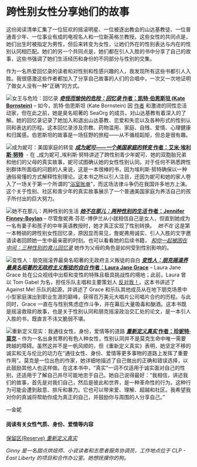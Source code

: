 # 跨性别女性分享她们的故事

这份阅读清单汇集了一位狂欢的摇滚明星、一位被逐出教会的山达基教徒、一位普通青少年、一位事业有成的电视名人和一位新英格兰教授。这些女性的共同点是，她们出生时被指定为男性，但后来转变为女性，让她们外在的性别表达与内在的性别认同相匹配。她们的另一个共同点是，她们都在引人入胜的书中分享了自己的故事，这些书强调了她们生活经历和身份的不同部分与性别的交集。

作为一名热爱回忆录的读者和对性别和性感兴趣的人，我发现所有这些书都引人入胜。我很感激这些作者都加入了分享自己故事的人们的合唱中，一次又一次地证明了做女人没有一种“正确”的方式。

![女王与危险：回忆录](http://www.carnegielibrary.org/wp-content/uploads/2016/12/bookcover-116x175.png)
**[_奇怪而愉快的危险：回忆录_ 作者：凯特·伯恩斯坦 (Kate Bornstein)](https://librarycatalog.einetwork.net/Record/.b31403761?searchId=45606421&recordIndex=3&page=1)** – 如今，凯特·伯恩斯坦 (Kate Bornstein) 因 [作者](https://librarycatalog.einetwork.net/Search/Results?lookfor=kate+bornstein&type=Author&basicType=Author&sort=relevance&view=list&searchSource=local&useLocation=0) 和激进的同性恋活动家，但在此之前，她是臭名昭著的 SeaOrg 的成员，对山达基教有着深入的了解。她的回忆录记录了她加入和退出山达基教、恋爱和失恋以及各种形式的性别认同和表达的历程。这本回忆录涉及宗教、药物滥用、家庭、自残、爱情、心理健康和归属感。伯恩斯坦的故事是一场狂野的旅程——从不循规蹈矩，但总是很有趣。

![成为妮可：美国家庭的转变](http://www.carnegielibrary.org/wp-content/uploads/2016/12/bookcover-2-118x175.png)
**[_成为妮可——一个美国家庭的转变_ 作者：艾米·埃利斯·努特](https://librarycatalog.einetwork.net/Union/Search?basicType=Title&lookfor=becoming+nicole)**  - 在 _成为妮可_埃利斯·努特讲述了跨性别青少年妮可、她的双胞胎兄弟和他们的父母的真实故事，妮可试图确认她的女性性别认同。对于任何不熟悉跨性别群体所面临的问题的人来说，这是一本很棒的书，因为埃利斯·努特确保以一种通俗易懂的方式解释性别理论。这本书之所以引人注目，还因为妮可和她的家人卷入了一场关于第一个所谓的“[浴室账单](https://en.wikipedia.org/wiki/Bathroom_bill)”，而这场法律斗争仍在我国许多地方上演。这个关于性别、社区和青少年的真实故事展示了一个普通美国家庭为养活自己的孩子所付出的巨大努力。

![她不在那儿：两种性别的生活](http://www.carnegielibrary.org/wp-content/uploads/2016/12/bookcover-3-113x175.png)
**[_她不在那儿：两种性别的生活_ 作者：Jennifer Finney-Boylan](https://librarycatalog.einetwork.net/Record/.b24031914/Home?searchId=45606530&recordIndex=7&page=1)** – 尽管詹妮弗·芬尼-博伊兰从小就相信自己是女人，但直到她成为一名有妻子和孩子的中年英语教授时，她才真正实现了性别转换。  _她不在_ 这是第一本畅销的跨性别女性回忆录，原因显而易见，詹妮弗用诚实、引人入胜的文字邀请读者回顾她一生中最亲密的时刻。也可以看看她的后续书籍， _[和你一起被困在中间：三种性别的育儿回忆录](https://librarycatalog.einetwork.net/Record/.b31989226/Home?searchId=45630754&recordIndex=8&page=1)_ 她作为父母的角色是如何受到性别影响的。

![变性人：朋克摇滚界最臭名昭著的无政府主义叛徒的自白](http://www.carnegielibrary.org/wp-content/uploads/2016/12/bookcover-4-117x175.png)
**[_变性人：朋克摇滚界最臭名昭著的无政府主义叛徒的自白_ 作者：Laura Jane Grace](https://librarycatalog.einetwork.net/Union/Search?basicType=Author&lookfor=laura+jane+grace)** – Laura Jane Grace 处在公众视线中出柜和变性的特殊且极具挑战性的境地；此前，Laura 曾以 Tom Gabel 为名，担任乐队主唱和主要策划人 [反对我！](https://librarycatalog.einetwork.net/Union/Search?basicType=Author&lookfor=against+me%21)。这本书讲述了 Against Me! 乐队的起源，并讲述了 Grace 和乐队其他成员从在地下朋克场景中小型家庭演出到职业生涯的巅峰，获得百万美元大唱片公司唱片合约的历程。与此同时，Grace 一直在与性别焦虑症作斗争，并在幕后大量吸毒和酗酒。这本书既是摇滚救赎的故事，也是关于性别认同和朋克摇滚政治交汇处的论文，是一本引人入胜的书，既直言不讳又脆弱不堪。

![重新定义现实：我通往女性，身份，爱情等的道路](http://www.carnegielibrary.org/wp-content/uploads/2016/12/bookcover-1-116x175.png)
**[_重新定义真实_ 作者：珍妮特·莫克](https://librarycatalog.einetwork.net/Union/Search?basicType=Title&lookfor=redefining+realness)** – 作为一名出身贫寒的有色人种女性，性别认同并不是莫克生命中唯一需要跨越的障碍。虽然这并不是一帆风顺的，但《重新定义真实》表明，她坚定不移的诚实和无与伦比的动力在“通往女性、身份、爱情等更多事物的道路上发挥了重要作用”。莫克是一位出色的作家，她详细地描述了自己做出的正确和错误选择，以此鼓励其他人也这样做。在这本书中，“真实”一词不仅适用于诚实面对自己的性别，还适用于了解自己并尽可能地忠于自己。她自己说得最好：“我相信，讲述我们的故事，首先是对我们自己，然后是彼此和世界，是一种革命性的行为。这种行为可能会遭到敌意、排斥和暴力。它也可以带来爱、理解、超越和社区。我希望我对你的真诚将帮助你成为真正的自己，并鼓励你与周围的人分享自己。”

—金妮

#### 阅读有关女性气质、身份、爱情等内容

[保留区(Reserve) _重新定义真实_](https://librarycatalog.einetwork.net/Union/Search?basicType=Title&lookfor=redefining+realness)

_Ginny 是一名甜点烘焙师、小说读者和志愿者服务协调员，工作地点位于 CLP - East Liberty 的项目和合作办公室。她想抚摸你的狗。_